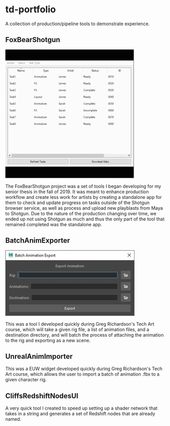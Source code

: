 # td-portfolio
A collection of production/pipeline tools to demonstrate experience.

## FoxBearShotgun

![FoxBearShotgun](./images/FBS.gif)

The FoxBearShotgun project was a set of tools I began developing for my senior thesis in the fall of 2019. It was meant to enhance production workflow and create less work for artists by creating a standalone app for them to check and update progress on tasks outside of the Shotgun browser service, as well as process and upload new playblasts from Maya to Shotgun. Due to the nature of the production changing over time, we ended up not using Shotgun as much and thus the only part of the tool that remained completed was the standalone app.


## BatchAnimExporter

![BatchAnimMaya](./images/BatchAnimMaya.JPG)

This was a tool I developed quickly during Greg Richardson's Tech Art course, which will take a given rig file, a list of animation files, and a destination directory, and will batch the process of attaching the animation to the rig and exporting as a new scene.

## UnrealAnimImporter

This was a EUW widget developed quickly during Greg Richardson's Tech Art course, which allows the user to import a batch of animation .fbx to a given character rig.

## CliffsRedshiftNodesUI

A very quick tool I created to speed up setting up a shader network that takes in a string and generates a set of Redshift nodes that are already named.
